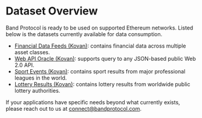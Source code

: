 # Dataset Overview

Band Protocol is ready to be used on supported Ethereum networks. Listed below is the datasets currently available for data consumption.

- [Financial Data Feeds (Kovan)](financial-kovan.md): contains financial data across multiple asset classes.
- [Web API Oracle (Kovan)](web-oracle.md): supports query to any JSON-based public Web 2.0 API.
- [Sport Events (Kovan)](sport-kovan.md): contains sport results from major professional leagues in the world.
- [Lottery Results (Kovan)](lottery-kovan.md): contains lottery results from worldwide public lottery authorities.

If your applications have specific needs beyond what currently exists, please reach out to us at [connect@bandprotocol.com](mailto:connect@bandprotocol.com).
